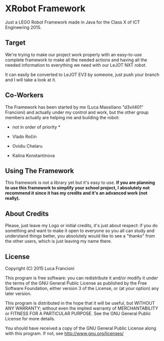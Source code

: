 # XRobot Framework

Just a LEGO Robot Framework made in Java for the Class X of ICT Engineering 2015.

## Target

We're trying to make our project work properly with an easy-to-use complete framework
to make all the needed actions and having all the needed information to everything we need
with our LeJOT NXT robot.

It can easily be converted to LeJOT EV3 by someone, just push your branch and I will take
a look at it.

## Co-Workers

The Framework has been started by me (Luca Massiliano "d3vil401" Francioni) and actually under my
control and work, but the other group members actually are helping me and building the robot:

* not in order of priority *


- Vlado Ročin

- Ovidiu Chelaru

- Kalina Konstantinova

## Using The Framework

This framework is not a library yet but it's easy to use.
**If you are planning to use this framework to simplify your school project, I absolutely not
recommend it since it has my credits and it's an advanced work (not really).**

## About Credits

Please, just leave my Logo or initial credits, it's just about respect: if you do something and
want to make it open to everyone so you all can study and understand things better, you 
absolutely would like to see a "thanks" from the other users, which is just leaving my name there.

## License 

Copyright (C) 2015 Luca Francioni

This program is free software: you can redistribute it and/or modify
it under the terms of the GNU General Public License as published by
the Free Software Foundation, either version 3 of the License, or
(at your option) any later version.

This program is distributed in the hope that it will be useful,
but WITHOUT ANY WARRANTY; without even the implied warranty of
MERCHANTABILITY or FITNESS FOR A PARTICULAR PURPOSE.  See the
GNU General Public License for more details.

You should have received a copy of the GNU General Public License
along with this program.  If not, see <http://www.gnu.org/licenses/>